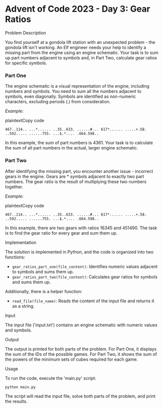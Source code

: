 Advent of Code 2023 - Day 3: Gear Ratios
========================================

Problem Description

You find yourself at a gondola lift station with an unexpected problem - the gondola lift isn't working. An Elf engineer needs your help to identify a missing part from the engine using an engine schematic. Your task is to sum up part numbers adjacent to symbols and, in Part Two, calculate gear ratios for specific symbols.

### Part One

The engine schematic is a visual representation of the engine, including numbers and symbols. You need to sum all the numbers adjacent to symbols, even diagonally. Symbols are identified as non-numeric characters, excluding periods (.) from consideration.

*Example:*

plaintextCopy code

`467..114..
...*......
..35..633.
......#...
617*......
.....+.58.
..592.....
......755.
...$.*....
.664.598..`

In this example, the sum of part numbers is 4361. Your task is to calculate the sum of all part numbers in the actual, larger engine schematic.

### Part Two

After identifying the missing part, you encounter another issue - incorrect gears in the engine. Gears are * symbols adjacent to exactly two part numbers. The gear ratio is the result of multiplying these two numbers together.

*Example:*

plaintextCopy code

`467..114..
...*......
..35..633.
......#...
617*......
.....+.58.
..592.....
......755.
...$.*....
.664.598..`

In this example, there are two gears with ratios 16345 and 451490. The task is to find the gear ratio for every gear and sum them up.


Implementation

The solution is implemented in Python, and the code is organized into two functions:

-   `gear_ratios_part_one(file_content)`: Identifies numeric values adjacent to symbols and sums them up.
-   `gear_ratios_part_two(file_content)`: Calculates gear ratios for symbols and sums them up.

Additionally, there is a helper function:

-   `read_file(file_name)`: Reads the content of the input file and returns it as a string.

Input

The input file ('input.txt') contains an engine schematic with numeric values and symbols.

Output

The output is printed for both parts of the problem. For Part One, it displays the sum of the IDs of the possible games. For Part Two, it shows the sum of the powers of the minimum sets of cubes required for each game.

Usage

To run the code, execute the 'main.py' script:

`python main.py`

The script will read the input file, solve both parts of the problem, and print the results.